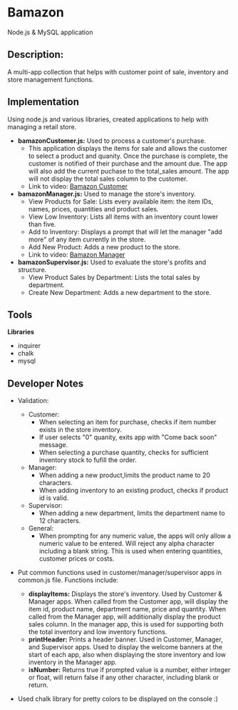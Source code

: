 # Bamazon
Node.js &amp; MySQL application

## Description: ##

A multi-app collection that helps with customer point of sale, inventory and store management functions.

## Implementation ##

Using node.js and various libraries, created applications to help with managing a retail store.
* **bamazonCustomer.js:** Used to process a customer's purchase.
  * This application displays the items for sale and allows the customer to select a product and quanity. Once the purchase is complete, the customer is notified of their purchase and the amount due. The app will also add the current puchase to the total_sales amount. The app will not display the total sales column to the customer.
  * Link to video: [Bamazon Customer](https://drive.google.com/file/d/19qeyLUsjshLld2a5UsC-mfhUwlQgEsah/view?usp=sharing)
* **bamazonManager.js:** Used to manage the store's inventory.
  * View Products for Sale: Lists every available item: the item IDs, names, prices, quantities and product sales.
  * View Low Inventory: Lists all items with an inventory count lower than five.
  * Add to Inventory: Displays a prompt that will let the manager "add more" of any item currently in the store.
  * Add New Product: Adds a new product to the store.
  * Link to video: [Bamazon Manager](https://drive.google.com/open?id=14UfWqV9X78qLLmTD1x0LDsIYp8gANyeF)
* **bamazonSupervisor.js:** Used to evaluate the store's profits and structure.
  * View Product Sales by Department: Lists the total sales by department.
  * Create New Department: Adds a new department to the store.

## Tools ##

**Libraries**
* inquirer
* chalk
* mysql

## Developer Notes ##

* Validation: 
  * Customer: 
    * When selecting an item for purchase, checks if item number exists in the store inventory.
    * If user selects "0" quanity, exits app with "Come back soon" message.
    * When selecting a purchase quantity, checks for sufficient inventory stock to fufill the order.
  * Manager:
    * When adding a new product,limits the product name to 20 characters.
    * When adding inventory to an existing product, checks if product id is valid.
  * Supervisor:
    * When adding a new department, limits the department name to 12 characters.
  * General:
    * When prompting for any numeric value, the apps will only allow a numeric value to be entered. Will reject any alpha character including a blank string. This is used when entering quantities, customer prices or costs.
    
* Put common functions used in customer/manager/supervisor apps in common.js file. Functions include:
  * **displayItems:** Displays the store's inventory. Used by Customer & Manager apps. When called from the Customer app, will display the item id, product name, department name, price and quantity. When called from the Manager app, will additionally display the product sales column. In the manager app, this is used for supporting both the total inventory and low inventory functions.
  * **printHeader:** Prints a header banner. Used in Customer, Manager, and Supervisor apps. Used to display the welcome banners at the start of each app, also when displaying the store inventory and low inventory in the Manager app.
  * **isNumber:** Returns true if prompted value is a number, either integer or float, will return false if any other character, including blank or return.
* Used chalk library for pretty colors to be displayed on the console :)
